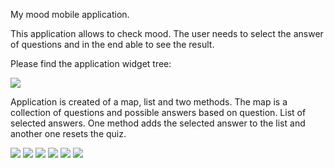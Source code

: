 My mood mobile application.

This application allows to check mood. The user needs to select the answer of questions and in the end able to see the result. 

Please find the application widget tree:




![](https://github.com/Laura555-p/mymood/blob/master/assets/images/mymoodwidgettree.png)

Application is created of a map, list and two methods. 
The map is a collection of questions and possible answers based on question.
List of selected answers.
One method adds the selected answer to the list and another one resets the quiz.
 



![](https://github.com/Laura555-p/mymood/blob/master/assets/images/mymood1.PNG)
![](https://github.com/Laura555-p/mymood/blob/master/assets/images/mymood2.PNG)
![](https://github.com/Laura555-p/mymood/blob/master/assets/images/mymood3.PNG)
![](https://github.com/Laura555-p/mymood/blob/master/assets/images/mymood4.PNG)
![](https://github.com/Laura555-p/mymood/blob/master/assets/images/mymood5.PNG)
![](https://github.com/Laura555-p/mymood/blob/master/assets/images/mymood6.PNG)
